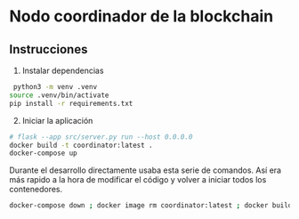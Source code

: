 # Nodo coordinador de la blockchain

## Instrucciones

1. Instalar dependencias

```sh
 python3 -m venv .venv
source .venv/bin/activate
pip install -r requirements.txt
```

2. Iniciar la aplicación

```sh
# flask --app src/server.py run --host 0.0.0.0
docker build -t coordinator:latest .
docker-compose up
```

Durante el desarrollo directamente usaba esta serie de comandos. Así era más rapido a la hora de modificar el código y volver a iniciar todos los contenedores.

```sh
docker-compose down ; docker image rm coordinator:latest ; docker build -t coordinator:latest . ; docker-compose up -d
```
